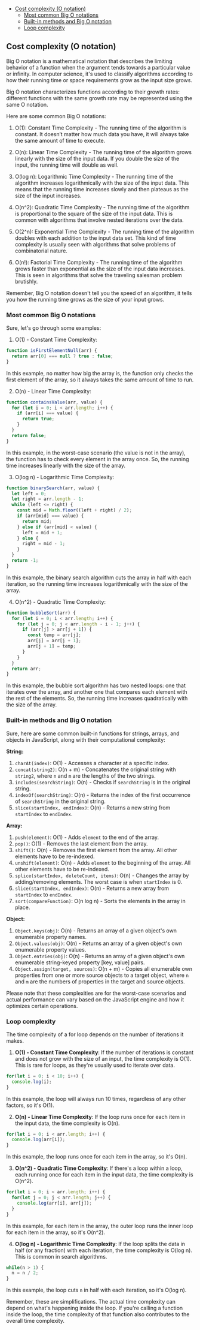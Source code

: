 

<!-- toc -->

- [Cost complexity (O notation)](#cost-complexity-o-notation)
  * [Most common Big O notations](#most-common-big-o-notations)
  * [Built-in methods and Big O notation](#built-in-methods-and-big-o-notation)
  * [Loop complexity](#loop-complexity)

<!-- tocstop -->

## Cost complexity (O notation)

Big O notation is a mathematical notation that describes the limiting behavior of a function when the argument tends towards a particular value or infinity. In computer science, it's used to classify algorithms according to how their running time or space requirements grow as the input size grows.

Big O notation characterizes functions according to their growth rates: different functions with the same growth rate may be represented using the same O notation.

Here are some common Big O notations:

1. O(1): Constant Time Complexity - The running time of the algorithm is constant. It doesn’t matter how much data you have, it will always take the same amount of time to execute.

2. O(n): Linear Time Complexity - The running time of the algorithm grows linearly with the size of the input data. If you double the size of the input, the running time will double as well.

3. O(log n): Logarithmic Time Complexity - The running time of the algorithm increases logarithmically with the size of the input data. This means that the running time increases slowly and then plateaus as the size of the input increases.

4. O(n^2): Quadratic Time Complexity - The running time of the algorithm is proportional to the square of the size of the input data. This is common with algorithms that involve nested iterations over the data.

5. O(2^n): Exponential Time Complexity - The running time of the algorithm doubles with each addition to the input data set. This kind of time complexity is usually seen with algorithms that solve problems of combinatorial nature.

6. O(n!): Factorial Time Complexity - The running time of the algorithm grows faster than exponential as the size of the input data increases. This is seen in algorithms that solve the traveling salesman problem brutishly.

Remember, Big O notation doesn't tell you the speed of an algorithm, it tells you how the running time grows as the size of your input grows.

### Most common Big O notations

Sure, let's go through some examples:

1. O(1) - Constant Time Complexity:
```javascript
function isFirstElementNull(arr) {
  return arr[0] === null ? true : false;
}
```
In this example, no matter how big the array is, the function only checks the first element of the array, so it always takes the same amount of time to run.

2. O(n) - Linear Time Complexity:
```javascript
function containsValue(arr, value) {
  for (let i = 0; i < arr.length; i++) {
    if (arr[i] === value) {
      return true;
    }
  }
  return false;
}
```
In this example, in the worst-case scenario (the value is not in the array), the function has to check every element in the array once. So, the running time increases linearly with the size of the array.

3. O(log n) - Logarithmic Time Complexity:
```javascript
function binarySearch(arr, value) {
  let left = 0;
  let right = arr.length - 1;
  while (left <= right) {
    const mid = Math.floor((left + right) / 2);
    if (arr[mid] === value) {
      return mid;
    } else if (arr[mid] < value) {
      left = mid + 1;
    } else {
      right = mid - 1;
    }
  }
  return -1;
}
```
In this example, the binary search algorithm cuts the array in half with each iteration, so the running time increases logarithmically with the size of the array.

4. O(n^2) - Quadratic Time Complexity:
```javascript
function bubbleSort(arr) {
  for (let i = 0; i < arr.length; i++) {
    for (let j = 0; j < arr.length - i - 1; j++) {
      if (arr[j] > arr[j + 1]) {
        const temp = arr[j];
        arr[j] = arr[j + 1];
        arr[j + 1] = temp;
      }
    }
  }
  return arr;
}
```
In this example, the bubble sort algorithm has two nested loops: one that iterates over the array, and another one that compares each element with the rest of the elements. So, the running time increases quadratically with the size of the array.


### Built-in methods and Big O notation

Sure, here are some common built-in functions for strings, arrays, and objects in JavaScript, along with their computational complexity:

**String:**

1. `charAt(index)`: O(1) - Accesses a character at a specific index.
2. `concat(string2)`: O(n + m) - Concatenates the original string with `string2`, where `n` and `m` are the lengths of the two strings.
3. `includes(searchString)`: O(n) - Checks if `searchString` is in the original string.
4. `indexOf(searchString)`: O(n) - Returns the index of the first occurrence of `searchString` in the original string.
5. `slice(startIndex, endIndex)`: O(n) - Returns a new string from `startIndex` to `endIndex`.

**Array:**

1. `push(element)`: O(1) - Adds `element` to the end of the array.
2. `pop()`: O(1) - Removes the last element from the array.
3. `shift()`: O(n) - Removes the first element from the array. All other elements have to be re-indexed.
4. `unshift(element)`: O(n) - Adds `element` to the beginning of the array. All other elements have to be re-indexed.
5. `splice(startIndex, deleteCount, items)`: O(n) - Changes the array by adding/removing elements. The worst case is when `startIndex` is 0.
6. `slice(startIndex, endIndex)`: O(n) - Returns a new array from `startIndex` to `endIndex`.
7. `sort(compareFunction)`: O(n log n) - Sorts the elements in the array in place.

**Object:**

1. `Object.keys(obj)`: O(n) - Returns an array of a given object's own enumerable property names.
2. `Object.values(obj)`: O(n) - Returns an array of a given object's own enumerable property values.
3. `Object.entries(obj)`: O(n) - Returns an array of a given object's own enumerable string-keyed property [key, value] pairs.
4. `Object.assign(target, sources)`: O(n + m) - Copies all enumerable own properties from one or more source objects to a target object, where `n` and `m` are the numbers of properties in the target and source objects.

Please note that these complexities are for the worst-case scenarios and actual performance can vary based on the JavaScript engine and how it optimizes certain operations.

### Loop complexity

The time complexity of a for loop depends on the number of iterations it makes.

1. **O(1) - Constant Time Complexity**: If the number of iterations is constant and does not grow with the size of an input, the time complexity is O(1). This is rare for loops, as they're usually used to iterate over data.

```javascript
for(let i = 0; i < 10; i++) {
  console.log(i);
}
```
In this example, the loop will always run 10 times, regardless of any other factors, so it's O(1).

2. **O(n) - Linear Time Complexity**: If the loop runs once for each item in the input data, the time complexity is O(n).

```javascript
for(let i = 0; i < arr.length; i++) {
  console.log(arr[i]);
}
```
In this example, the loop runs once for each item in the array, so it's O(n).

3. **O(n^2) - Quadratic Time Complexity**: If there's a loop within a loop, each running once for each item in the input data, the time complexity is O(n^2).

```javascript
for(let i = 0; i < arr.length; i++) {
  for(let j = 0; j < arr.length; j++) {
    console.log(arr[i], arr[j]);
  }
}
```
In this example, for each item in the array, the outer loop runs the inner loop for each item in the array, so it's O(n^2).

4. **O(log n) - Logarithmic Time Complexity**: If the loop splits the data in half (or any fraction) with each iteration, the time complexity is O(log n). This is common in search algorithms.

```javascript
while(n > 1) {
  n = n / 2;
}
```
In this example, the loop cuts `n` in half with each iteration, so it's O(log n).

Remember, these are simplifications. The actual time complexity can depend on what's happening inside the loop. If you're calling a function inside the loop, the time complexity of that function also contributes to the overall time complexity.
